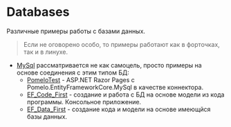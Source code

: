 # Databases

Различные примеры работы с базами данных.

> Если не оговорено особо, то примеры работают как в форточках, так и в линухе.

- [MySql](MySql) рассматривается не как самоцель, просто примеры на основе соединения с этим типом БД:
  - [PomeloTest](MySql/PomeloTest) - ASP.NET Razor Pages с Pomelo.EntityFrameworkCore.MySql в качестве коннектора.
  - [EF_Code_First](MySql/EF_Code_First) - создание и работа с БД на основе модели из кода программы. Консольное приложение.
  - [EF_Data_First](MySql/EF_Data_First) - создание кода и модели на основе имеющйся базы данных.
